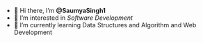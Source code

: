 - 👋 Hi there, I’m **@SaumyaSingh1**
- 👀 I’m interested in *Software Development*
- 🌱 I’m currently learning Data Structures and Algorithm and Web Development


<!---
SaumyaSingh1/SaumyaSingh1 is a ✨ special ✨ repository because its `README.md` (this file) appears on your GitHub profile.
You can click the Preview link to take a look at your changes.
--->
